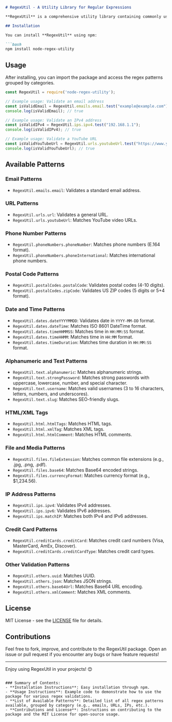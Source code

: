 ```markdown
# RegexUtil - A Utility Library for Regular Expressions

**RegexUtil** is a comprehensive utility library containing commonly used regular expressions for validating, matching, and parsing various types of data like emails, URLs, phone numbers, IP addresses, dates, and more. This package helps you save time when working with regex patterns, providing easy-to-use and organized regex for various validation scenarios.

## Installation

You can install **RegexUtil** using npm:

```bash
npm install node-regex-utility
```

## Usage

After installing, you can import the package and access the regex patterns grouped by categories.

```javascript
const RegexUtil = require('node-regex-utility');

// Example usage: Validate an email address
const isValidEmail = RegexUtil.emails.email.test("example@example.com");
console.log(isValidEmail); // true

// Example usage: Validate an IPv4 address
const isValidIPv4 = RegexUtil.ips.ipv4.test("192.168.1.1");
console.log(isValidIPv4); // true

// Example usage: Validate a YouTube URL
const isValidYouTubeUrl = RegexUtil.urls.youtubeUrl.test("https://www.youtube.com/watch?v=dQw4w9WgXcQ");
console.log(isValidYouTubeUrl); // true
```

## Available Patterns

### **Email Patterns**

- `RegexUtil.emails.email`: Validates a standard email address.

### **URL Patterns**

- `RegexUtil.urls.url`: Validates a general URL.
- `RegexUtil.urls.youtubeUrl`: Matches YouTube video URLs.

### **Phone Number Patterns**

- `RegexUtil.phoneNumbers.phoneNumber`: Matches phone numbers (E.164 format).
- `RegexUtil.phoneNumbers.phoneInternational`: Matches international phone numbers.

### **Postal Code Patterns**

- `RegexUtil.postalCodes.postalCode`: Validates postal codes (4-10 digits).
- `RegexUtil.postalCodes.zipCode`: Validates US ZIP codes (5 digits or 5+4 format).

### **Date and Time Patterns**

- `RegexUtil.dates.dateYYYYMMDD`: Validates date in `YYYY-MM-DD` format.
- `RegexUtil.dates.dateTime`: Matches ISO 8601 DateTime format.
- `RegexUtil.dates.timeHHMMSS`: Matches time in `HH:MM:SS` format.
- `RegexUtil.dates.timeHHMM`: Matches time in `HH:MM` format.
- `RegexUtil.dates.timeDuration`: Matches time duration in `HH:MM:SS` format.

### **Alphanumeric and Text Patterns**

- `RegexUtil.text.alphanumeric`: Matches alphanumeric strings.
- `RegexUtil.text.strongPassword`: Matches strong passwords with uppercase, lowercase, number, and special character.
- `RegexUtil.text.username`: Matches valid usernames (3 to 16 characters, letters, numbers, and underscores).
- `RegexUtil.text.slug`: Matches SEO-friendly slugs.

### **HTML/XML Tags**

- `RegexUtil.html.htmlTags`: Matches HTML tags.
- `RegexUtil.html.xmlTag`: Matches XML tags.
- `RegexUtil.html.htmlComment`: Matches HTML comments.

### **File and Media Patterns**

- `RegexUtil.files.fileExtension`: Matches common file extensions (e.g., .jpg, .png, .pdf).
- `RegexUtil.files.base64`: Matches Base64 encoded strings.
- `RegexUtil.files.currencyFormat`: Matches currency format (e.g., $1,234.56).

### **IP Address Patterns**

- `RegexUtil.ips.ipv4`: Validates IPv4 addresses.
- `RegexUtil.ips.ipv6`: Validates IPv6 addresses.
- `RegexUtil.ips.matchIP`: Matches both IPv4 and IPv6 addresses.

### **Credit Card Patterns**

- `RegexUtil.creditCards.creditCard`: Matches credit card numbers (Visa, MasterCard, AmEx, Discover).
- `RegexUtil.creditCards.creditCardType`: Matches credit card types.

### **Other Validation Patterns**

- `RegexUtil.others.uuid`: Matches UUID.
- `RegexUtil.others.json`: Matches JSON strings.
- `RegexUtil.others.base64Url`: Matches Base64 URL encoding.
- `RegexUtil.others.xmlComment`: Matches XML comments.

## License

MIT License - see the [LICENSE](LICENSE) file for details.

## Contributions

Feel free to fork, improve, and contribute to the RegexUtil package. Open an issue or pull request if you encounter any bugs or have feature requests!

---

Enjoy using RegexUtil in your projects! 😊

```

### Summary of Contents:
- **Installation Instructions**: Easy installation through npm.
- **Usage Instructions**: Example code to demonstrate how to use the package for various regex validations.
- **List of Available Patterns**: Detailed list of all regex patterns available, grouped by category (e.g., emails, URLs, IPs, etc.).
- **Contributions and License**: Instructions on contributing to the package and the MIT License for open-source usage.

